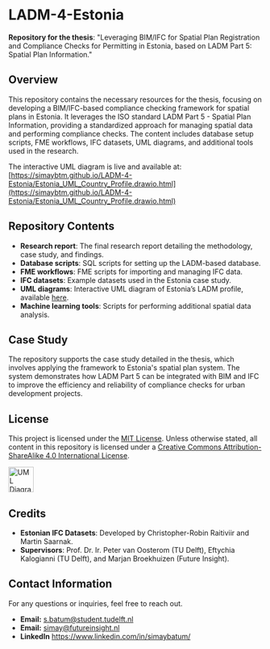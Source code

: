 # LADM-4-Estonia
**Repository for the thesis**: "Leveraging BIM/IFC for Spatial Plan Registration and Compliance Checks for Permitting in Estonia, based on LADM Part 5: Spatial Plan Information."

## Overview

This repository contains the necessary resources for the thesis, focusing on developing a BIM/IFC-based compliance checking framework for spatial plans in Estonia. It leverages the ISO standard LADM Part 5 - Spatial Plan Information, providing a standardized approach for managing spatial data and performing compliance checks. The content includes database setup scripts, FME workflows, IFC datasets, UML diagrams, and additional tools used in the research.

The interactive UML diagram is live and available at:  
[https://simaybtm.github.io/LADM-4-Estonia/Estonia_UML_Country_Profile.drawio.html](https://simaybtm.github.io/LADM-4-Estonia/Estonia_UML_Country_Profile.drawio.html)

## Repository Contents

- **Research report**: The final research report detailing the methodology, case study, and findings.
- **Database scripts**: SQL scripts for setting up the LADM-based database.
- **FME workflows**: FME scripts for importing and managing IFC data.
- **IFC datasets**: Example datasets used in the Estonia case study.
- **UML diagrams**: Interactive UML diagram of Estonia’s LADM profile, available [here](https://simaybtm.github.io/LADM-4-Estonia/Estonia_UML_Country_Profile.drawio.html).
- **Machine learning tools**: Scripts for performing additional spatial data analysis.

## Case Study

The repository supports the case study detailed in the thesis, which involves applying the framework to Estonia's spatial plan system. The system demonstrates how LADM Part 5 can be integrated with BIM and IFC to improve the efficiency and reliability of compliance checks for urban development projects.

## License

This project is licensed under the [MIT License](LICENSE). 
Unless otherwise stated, all content in this repository is licensed under a [Creative Commons Attribution-ShareAlike 4.0 International License](https://creativecommons.org/licenses/by-sa/4.0/).

<img src="https://github.com/user-attachments/assets/5e2e8ca9-3d38-4f0c-8907-ae2ec2421cb6" alt="UML Diagram Screenshot" width="50"/>

## Credits

- **Estonian IFC Datasets**: Developed by Christopher-Robin Raitiviir and Martin Saarnak.
- **Supervisors**: Prof. Dr. Ir. Peter van Oosterom (TU Delft), Eftychia Kalogianni (TU Delft), and Marjan Broekhuizen (Future Insight).

## Contact Information

For any questions or inquiries, feel free to reach out.
- **Email:** s.batum@student.tudelft.nl
- **Email:** simay@futureinsight.nl
- **LinkedIn** https://www.linkedin.com/in/simaybatum/ 

